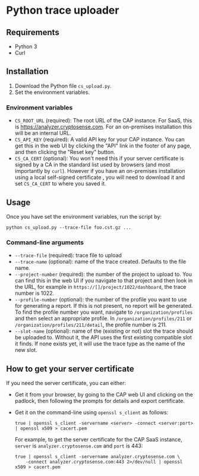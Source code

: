 # Python trace uploader

## Requirements

- Python 3
- Curl

## Installation

1. Download the Python file `cs_upload.py`.
2. Set the environment variables.

### Environment variables

- `CS_ROOT_URL` (required): The root URL of the CAP instance. For SaaS, this is
  <https://analyzer.cryptosense.com>. For an on-premises installation this will be an
  internal URL.
- `CS_API_KEY` (required): A valid API key for your CAP instance. You can get this in the
  web UI by clicking the "API" link in the footer of any page, and then clicking the
  "Reset key" button.
- `CS_CA_CERT` (optional): You won't need this if your server certificate is signed by a
  CA in the standard list used by browsers (and most importantly by `curl`). However if
  you have an on-premises installation using a local self-signed certificate , you will
  need to download it and set `CS_CA_CERT` to where you saved it.

## Usage

Once you have set the environment variables, run the script by:

```
python cs_upload.py --trace-file foo.cst.gz ...
```

### Command-line arguments

- `--trace-file` (required): trace file to upload
- `--trace-name` (optional): name of the trace created. Defaults to the file name.
- `--project-number` (required): the number of the project to upload to. You can find this
  in the web UI if you navigate to that project and then look in the URL, for example in
  `https://[]/project/1022/dashboard`, the trace number is 1022.
- `--profile-number` (optional): the number of the profile you want to use for generating a
  report. If this is not present, no report will be generated. To find the profile number
  you want, navigate to `/organization/profiles` and then select an appropriate profile.
  In `/organization/profiles/211` or `/organization/profiles/211/detail`, the profile
  number is 211.
- `--slot-name` (optional): name of the (existing or not) slot the trace should be uploaded
  to. Without it, the API uses the first existing compatible slot it finds. If none exists 
  yet, it will use the trace type as the name of the new slot.

## How to get your server certificate

If you need the server certificate, you can either:

- Get it from your browser, by going to the CAP web UI and clicking on the padlock, then
  following the prompts for details and export certificate.

- Get it on the command-line using `openssl s_client` as follows:

  ```
  true | openssl s_client -servername <server> -connect <server:port> | openssl x509 > cacert.pem
  ```

  For example, to get the server certificate for the CAP SaaS instance, `server` is
  `analyzer.cryptosense.com` and `port` is 443:

  ```
  true | openssl s_client -servername analyzer.cryptosense.com \
      -connect analyzer.cryptosense.com:443 2>/dev/null | openssl x509 > cacert.pem
  ```
